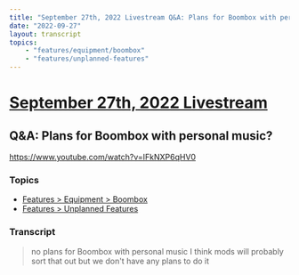 ```yaml
---
title: "September 27th, 2022 Livestream Q&A: Plans for Boombox with personal music?"
date: "2022-09-27"
layout: transcript
topics:
    - "features/equipment/boombox"
    - "features/unplanned-features"
---
```

# [September 27th, 2022 Livestream](../2022-09-27.md)
## Q&A: Plans for Boombox with personal music?
https://www.youtube.com/watch?v=IFkNXP6qHV0

### Topics
* [Features > Equipment > Boombox](../topics/features/equipment/boombox.md)
* [Features > Unplanned Features](../topics/features/unplanned-features.md)

### Transcript

> no plans for Boombox with personal music I think mods will probably sort that out but we don't have any plans to do it
